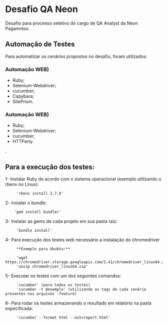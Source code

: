 # Desafio QA Neon
Desafio para processo seletivo do cargo de QA Analyst da Neon Pagamntos.
 

## Automação de Testes
  Para automatizar os cenários propostos no desafio, foram utilizados:
  
  ### Automação WEB)
  - Ruby;
  - Selenium-Webdriver;
  - cucumber;
  - Capybara;
  - SitePrism.
  
   ### Automação WEB)
  - Ruby;
  - Selenium-Webdriver;
  - cucumber;
  - HTTParty.
  
  . 
  ## Para a execução dos testes: 
  
  1- Instalar Ruby de acordo com o sistema operacional (exemplo utilizando o rbenv no Linux):
        
         'rbenv install 2.7.0'
      
  2- instalar o bundle: 
         
        'gem install bundler'
         
  3- Instalar as gems de cada projeto em sua pasta raiz:
          
         'bundle install'
         
  4- Para execução dos testes web necessário a instalação do chromedriver
         
         **Exemplo para Ububtu:**
         
         'wget https://chromedriver.storage.googleapis.com/2.41/chromedriver_linux64.zip'
         'unzip chromedriver_linux64.zip'        
          
  5- Executar os testes com um dos seguintes comandos:
  
         'cucumber' (para todos os testes)
         'cucumber -t @exemplo' (utilizando as tags de cada cenário presentes nos arquivos .feature)
          
  6- Para rodar os testes armazenando o resultado em relatório na pasta especificada: 
  
         'cucumber --format html --out=report.html' 
